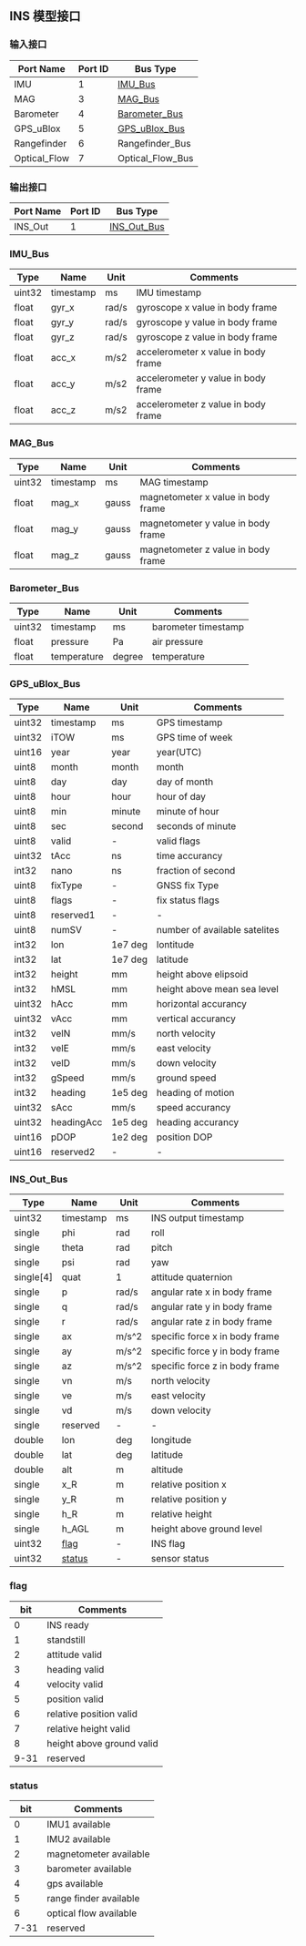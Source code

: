 ## INS 模型接口

### 输入接口

| Port Name    | Port ID | Bus Type         |
| ------------ | ------- | ---------------- |
| IMU          | 1       | [IMU_Bus](#IMU_Bus)          |
| MAG          | 3       | [MAG_Bus](#MAG_Bus)          |
| Barometer    | 4       | [Barometer_Bus](#Barometer_Bus)    |
| GPS_uBlox    | 5       | [GPS_uBlox_Bus](#GPS_uBlox_Bus)    |
| Rangefinder  | 6       | Rangefinder_Bus        |
| Optical_Flow | 7       | Optical_Flow_Bus |

### 输出接口

| Port Name | Port ID | Bus Type    |
| --------- | ------- | ----------- |
| INS_Out   | 1       | [INS_Out_Bus](#INS_Out_Bus) |

### IMU_Bus

Type   | Name             | Unit        | Comments
-----  | --------------   | ----------  | ----------------
uint32 | timestamp        | ms          | IMU timestamp
float  | gyr_x            | rad/s       | gyroscope x value in body frame
float  | gyr_y            | rad/s       | gyroscope y value in body frame
float  | gyr_z            | rad/s       | gyroscope z value in body frame
float  | acc_x            | m/s2        | accelerometer x value in body frame
float  | acc_y            | m/s2        | accelerometer y value in body frame
float  | acc_z            | m/s2        | accelerometer z value in body frame

### MAG_Bus

Type   | Name             | Unit        | Comments
-----  | --------------   | ----------  | ----------------
uint32 | timestamp        | ms          | MAG timestamp
float  | mag_x            | gauss       | magnetometer x value in body frame
float  | mag_y            | gauss       | magnetometer y value in body frame
float  | mag_z            | gauss       | magnetometer z value in body frame

### Barometer_Bus

Type   | Name              | Unit       | Comments
-----  | --------------    | ---------- | ----------------
uint32 | timestamp         | ms         | barometer timestamp
float  | pressure          | Pa         | air pressure
float  | temperature       | degree     | temperature

### GPS_uBlox_Bus

Type   | Name             | Unit        | Comments
-----  | --------------   | ----------  | ----------------
uint32 | timestamp        | ms          | GPS timestamp
uint32 | iTOW             | ms          | GPS time of week
uint16 | year             | year        | year(UTC)
uint8  | month            | month       | month
uint8  | day              | day         | day of month
uint8  | hour             | hour        | hour of day
uint8  | min              | minute      | minute of hour
uint8  | sec              | second      | seconds of minute
uint8  | valid            | -           | valid flags
uint32 | tAcc             | ns          | time accurancy
int32  | nano             | ns          | fraction of second
uint8  | fixType          | -           | GNSS fix Type
uint8  | flags            | -           | fix status flags
uint8  | reserved1        | -           | -
uint8  | numSV            | -           | number of available satelites
int32  | lon              | 1e7 deg     | lontitude
int32  | lat              | 1e7 deg     | latitude
int32  | height           | mm          | height above elipsoid
int32  | hMSL             | mm          | height above mean sea level
uint32 | hAcc             | mm          | horizontal accurancy
uint32 | vAcc             | mm          | vertical accurancy
int32  | velN             | mm/s        | north velocity
int32  | velE             | mm/s        | east velocity
int32  | velD             | mm/s        | down velocity
int32  | gSpeed           | mm/s        | ground speed
int32  | heading          | 1e5 deg     | heading of motion
uint32 | sAcc             | mm/s        | speed accurancy
uint32 | headingAcc       | 1e5 deg     | heading accurancy
uint16 | pDOP             | 1e2 deg     | position DOP
uint16 | reserved2        | -           | -

### INS_Out_Bus

Type   | Name             | Unit        | Comments
-----  | --------------   | ----------  | ----------------
uint32 | timestamp        | ms          | INS output timestamp
single | phi              | rad         | roll
single | theta            | rad         | pitch
single | psi              | rad         | yaw
single[4]| quat           | 1           | attitude quaternion
single | p                | rad/s       | angular rate x in body frame
single | q                | rad/s       | angular rate y in body frame
single | r                | rad/s       | angular rate z in body frame
single | ax               | m/s^2       | specific force x in body frame
single | ay               | m/s^2       | specific force y in body frame
single | az               | m/s^2       | specific force z in body frame
single | vn               | m/s         | north velocity
single | ve               | m/s         | east velocity
single | vd               | m/s         | down velocity
single | reserved         | -           | -
double | lon              | deg         | longitude
double | lat              | deg         | latitude
double | alt              | m           | altitude
single | x_R              | m           | relative position x
single | y_R              | m           | relative position y
single | h_R              | m           | relative height
single | h_AGL            | m           | height above ground level
uint32 |[flag](#flag)     | -           | INS flag
uint32 |[status](#status) | -           | sensor status

### flag

bit    | Comments
-----  | --------------
0      | INS ready
1      | standstill
2      | attitude valid
3      | heading valid
4      | velocity valid
5      | position valid
6      | relative position valid
7      | relative height valid
8      | height above ground valid
9-31   | reserved

### status

bit    | Comments
-----  | --------------
0      | IMU1 available
1      | IMU2 available
2      | magnetometer available
3      | barometer available
4      | gps available
5      | range finder available
6      | optical flow available
7-31   | reserved
